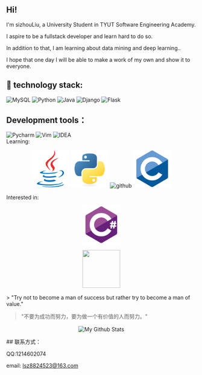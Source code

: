 ## Hi!

I'm sizhouLiu, a University Student in TYUT Software Engineering Academy.

I aspire to be a fullstack developer and learn hard to do so.

In addition to that, I am learning about data mining and deep learning..

I hope that one day I will be able to make a work of my own and show it to everyone.
## 💪 technology stack:

![MySQL](https://img.shields.io/badge/mysql-%2300f.svg?style=flat-square&logo=mysql&logoColor=white)
![Python](https://img.shields.io/badge/-Python-pink?style=flat-square&logo=Python)
![Java](https://img.shields.io/badge/-java-yellow?style=flat-square&logo=java)
![Django](https://img.shields.io/badge/Django-092E20?style=for-the-badge&logo=django&logoColor=white)
![Flask](https://img.shields.io/badge/Flask-000000?style=for-the-badge&logo=flask&logoColor=white)

## Development tools：
![Pycharm](https://img.shields.io/badge/PyCharm-000000.svg?&style=for-the-badge&logo=PyCharm&logoColor=white)
![Vim](https://img.shields.io/badge/VIM-%2311AB00.svg?&style=for-the-badge&logo=vim&logoColor=white)
![IDEA](https://img.shields.io/badge/IntelliJ_IDEA-000000.svg?style=for-the-badge&logo=intellij-idea&logoColor=white)<br/>
Learning:

<p align="center">
    <img src="https://raw.githubusercontent.com/devicons/devicon/master/icons/java/java-original.svg" alt="Java" width="100" height="100"/>
    <img src="https://raw.githubusercontent.com/devicons/devicon/master/icons/python/python-original.svg" alt="python" width="100" height="100"/>
    <img alt="github" src="https://i.giphy.com/media/KzJkzjggfGN5Py6nkT/200.webp" width="100" title="github">
    <img src="https://raw.githubusercontent.com/devicons/devicon/1119b9f84c0290e0f0b38982099a2bd027a48bf1/icons/c/c-original.svg" alt="C" width="100" height="100">
</p>

Interested in:
<p align="center">
    <img src="https://raw.githubusercontent.com/devicons/devicon/master/icons/csharp/csharp-original.svg" alt="C#" width="100" height="100"/>
</p>

<p align="center">
    <img src="https://github-readme-stats.vercel.app/api/top-langs/?username=MaybeJustLikeThis&layout=compact"  width="100" height="100"/>
</p>
> "Try not to become a man of success but rather try to become a man of value."

> "不要为成功而努力，要为做一个有价值的人而努力。"


<p align="center">

<img align="center" alt="My Github Stats" src="https://github-readme-stats.vercel.app/api?username=sizhouLiu&count_private=true&show_icons=true&include_all_commits=true&show_owner=true&theme=material-palenight"/>

</p>
## 联系方式：

QQ:1214602074

email: lsz8824523@163.com

